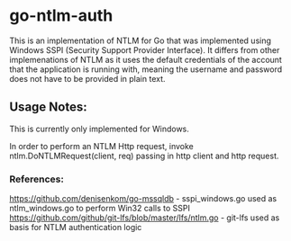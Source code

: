 # go-ntlm-auth

This is an implementation of NTLM for Go that was implemented using Windows SSPI (Security Support Provider Interface).
It differs from other implemenations of NTLM as it uses the default credentials of the account that the application is running with, meaning the username and password does not have to be provided in plain text. 

## Usage Notes:
This is currently only implemented for Windows. 

In order to perform an NTLM Http request, invoke ntlm.DoNTLMRequest(client, req) passing in http client and http request.

### References:
https://github.com/denisenkom/go-mssqldb - sspi_windows.go used as ntlm_windows.go to perform Win32 calls to SSPI
https://github.com/github/git-lfs/blob/master/lfs/ntlm.go - git-lfs used as basis for NTLM authentication logic
